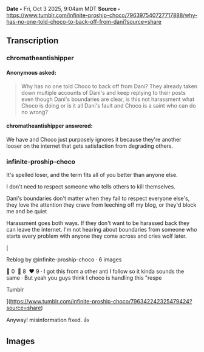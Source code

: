 **Date -** Fri, Oct 3 2025, 9:04am MDT
**Source -** https://www.tumblr.com/infinite-proship-choco/796397540727717888/why-has-no-one-told-choco-to-back-off-from-dani?source=share
## Transcription

### **chromatheantishipper**
#### **Anonymous asked:**

> Why has no one told Choco to back off from Dani? They already taken down multiple accounts of Dani's and keep replying to their posts even though Dani's boundaries are clear, is this not harassment what Choco is doing or is it all Dani's fault and Choco is a saint who can do no wrong?

#### **chromatheantishipper answered:**

We have and Choco just purposely ignores it because they're another looser on the internet that gets satisfaction from degrading others.

### infinite-proship-choco
It's spelled loser, and the term fits all of you better than anyone else.

I don't need to respect someone who tells others to kill themselves.

Dani's boundaries don't matter when they fail to respect everyone else's, they love the attention they crave from leeching off my blog, or they'd block me and be quiet

Harassment goes both ways. If they don't want to be harassed back they can leave the internet. I'm not hearing about boundaries from someone who starts every problem with anyone they come across and cries wolf later.

[

Reblog by @infinite-proship-choco · 6 images

💬 0  🔁 8  ❤️ 9 · I got this from a other anti I follow so it kinda sounds the same · But yeah you guys think I choco is handling this "respe

Tumblr



](https://www.tumblr.com/infinite-proship-choco/796342242325479424?source=share)

Anyway! misinformation fixed. 👍

## Images